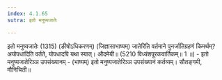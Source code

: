```yaml
---
index: 4.1.65
sutra: इतो मनुष्यजातेः

---
```

इतो मनुष्यजातेः (1315) (ङीषोऽधिकरणम्) (जिज्ञासाभाष्यम्) जातेरिति वर्तमाने पुनर्जातिग्रहणं किमर्थम्? अयोपधादिति वर्तते, योपधादपि यथा स्यात्। औदमेयी॥ (5210 विध्यंशपूरकवार्तिकम्॥ 1 ॥) - इतो मनुष्यजातेरिञ्ञ उपसंख्यानम् - (भाष्यम्) इतो मनुष्यजातेरिञ्ञ उपसंख्यानं कर्तव्यम्। सौतङ्गमी, मौनिचिती॥